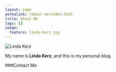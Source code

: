 ```yaml
---
layout: page
permalink: /about-me/index.html
title: About Me
tags: []
image:
  feature: linda-kerz.jpg
---
```


  <img src="{{ site.url }}/images/linda-kerz.jpg" alt="Linda Kerz">


My name is **Linda Kerz**, and this is my personal blog.  

###Contact Me

<script type="text/javascript"> id = 183141; </script>  

<script type="text/javascript" src="http://kontactr.com/wp.js"></script>

